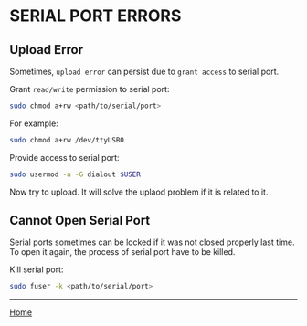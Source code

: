 # SERIAL PORT ERRORS

## Upload Error

Sometimes, `upload error` can persist due to `grant access` to serial port. 

Grant `read/write` permission to serial port:
```bash
sudo chmod a+rw <path/to/serial/port>
```
For example:
```bash
sudo chmod a+rw /dev/ttyUSB0
```

Provide access to serial port:
```bash
sudo usermod -a -G dialout $USER
```

Now try to upload. It will solve the uplaod problem if it is related to it.


## Cannot Open Serial Port

Serial ports sometimes can be locked if it was not closed properly last time. To open it again, the process of serial port have to be killed.

Kill serial port:
```bash
sudo fuser -k <path/to/serial/port>
```

---
[Home](../README.md)
